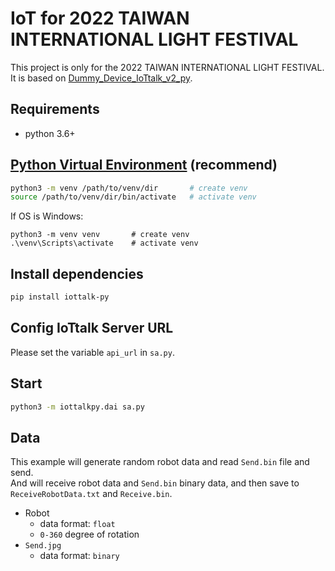 # IoT for 2022 TAIWAN INTERNATIONAL LIGHT FESTIVAL

This project is only for the 2022 TAIWAN INTERNATIONAL LIGHT FESTIVAL.  
It is based on [Dummy_Device_IoTtalk_v2_py](https://github.com/IoTtalk/Dummy_Device_IoTtalk_v2_py).

## Requirements
* python 3.6+

## [Python Virtual Environment](https://docs.python.org/3/tutorial/venv.html) (recommend)

```bash
python3 -m venv /path/to/venv/dir       # create venv
source /path/to/venv/dir/bin/activate   # activate venv
```

If OS is Windows:

```shell
python3 -m venv venv       # create venv
.\venv\Scripts\activate    # activate venv
```

## Install dependencies

```bash
pip install iottalk-py
```

## Config IoTtalk Server URL

Please set the variable ```api_url``` in ```sa.py```.

## Start

```bash
python3 -m iottalkpy.dai sa.py
```

## Data
This example will generate random robot data and read `Send.bin` file and send.  
And will receive robot data and `Send.bin` binary data, and then save to `ReceiveRobotData.txt` and `Receive.bin`.

* Robot
  * data format: `float`
  * `0-360` degree of rotation 
* `Send.jpg`
  * data format: `binary`